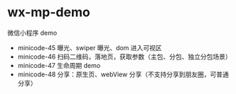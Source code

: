 # wx-mp-demo

微信小程序 demo

- minicode-45 曝光、swiper 曝光、dom 进入可视区
- minicode-46 扫码二维码，落地页，获取参数（主包、分包、独立分包场景）
- minicode-47 生命周期 demo
- minicode-48 分享：原生页、webView 分享（不支持分享到朋友圈，可普通分享）
